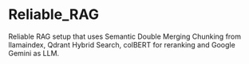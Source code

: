 # Reliable_RAG
Reliable RAG setup that uses Semantic Double Merging Chunking from llamaindex, Qdrant Hybrid Search, colBERT for reranking and Google Gemini as LLM.
